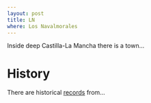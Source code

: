 ```yaml
---
layout: post
title: LN
where: Los Navalmorales
---
```


Inside deep Castilla-La Mancha there is a town...

# History
There are historical [records][REF] from...

[REF]:https://www.ref.ref
